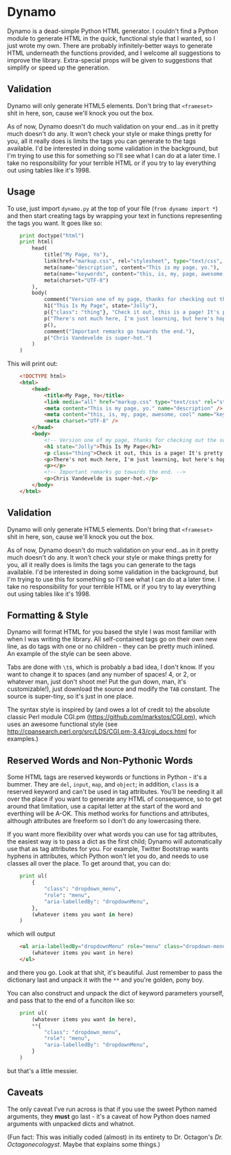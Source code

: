 Dynamo
======

Dynamo is a dead-simple Python HTML generator. I couldn't find a Python module
to generate HTML in the quick, functional style that I wanted, so I just wrote
my own. There are probably infinitely-better ways to generate HTML underneath
the functions provided, and I welcome all suggestions to improve the library.
Extra-special props will be given to suggestions that simplify or speed up the
generation.

Validation
----------
Dynamo will only generate HTML5 elements. Don't bring that `<frameset>` shit in
here, son, cause we'll knock you out the box.

As of now, Dynamo doesn't do much validation on your end...as in it pretty much
doesn't do any. It won't check your style or make things pretty for you, all it
really does is limits the tags you can generate to the tags available. I'd be
interested in doing some validation in the background, but I'm trying to use
this for something so I'll see what I can do at a later time. I take no
responsibility for your terrible HTML or if you try to lay everything out using
tables like it's 1998.

Usage
-----
To use, just import `dynamo.py` at the top of your file (`from dynamo import *`)
and then start creating tags by wrapping your text in functions representing the
tags you want. It goes like so:

```python
    print doctype("html")
    print html(
        head(
            title("My Page, Yo"),
            link(href="markup.css", rel="stylesheet", type="text/css", media="all"),
            meta(name="description", content="This is my page, yo."),
            meta(name="keywords", content="this, is, my, page, awesome, cool"),
            meta(charset="UTF-8")
        ),
        body(
            comment("Version one of my page, thanks for checking out the source."),
            h1("This Is My Page", state="Jolly"),
            p({"class": "thing"}, "Check it out, this is a page! It's pretty rad, I'm pretty proud of it, to be honest. I hope you like it!"),
            p("There's not much here, I'm just learning, but here's hoping more will come."),
            p(),
            comment("Important remarks go towards the end."),
            p("Chris Vandevelde is super-hot.")
        )
    )
```

This will print out:

```html
    <!DOCTYPE html>
    <html>
        <head>
            <title>My Page, Yo</title>
            <link media="all" href="markup.css" type="text/css" rel="stylesheet" />
            <meta content="This is my page, yo." name="description" />
            <meta content="this, is, my, page, awesome, cool" name="keywords" />
            <meta charset="UTF-8" />
        </head>
        <body>
            <!-- Version one of my page, thanks for checking out the source. -->
            <h1 state="Jolly">This Is My Page</h1>
            <p class="thing">Check it out, this is a page! It's pretty rad, I'm pretty proud of it, to be honest. I hope you like it!</p>
            <p>There's not much here, I'm just learning, but here's hoping more will come.</p>
            <p></p>
            <!-- Important remarks go towards the end. -->
            <p>Chris Vandevelde is super-hot.</p>
        </body>
    </html>
```

Validation
----------
Dynamo will only generate HTML5 elements. Don't bring that `<frameset>` shit in
here, son, cause we'll knock you out the box.

As of now, Dynamo doesn't do much validation on your end...as in it pretty much
doesn't do any. It won't check your style or make things pretty for you, all it
really does is limits the tags you can generate to the tags available. I'd be
interested in doing some validation in the background, but I'm trying to use
this for something so I'll see what I can do at a later time. I take no
responsibility for your terrible HTML or if you try to lay everything out using
tables like it's 1998.

Formatting & Style
------------------
Dynamo will format HTML for you based the style I was most familiar with when I
was writing the library. All self-contained tags go on their own new line, as
do tags with one or no children - they can be pretty much inlined. An example of
the style can be seen above.

Tabs are done with `\t`s, which is probably a bad idea, I don't know. If you
want to change it to spaces (and any number of spaces! 4, or 2, or whatever man,
just don't shoot me! Put the gun down, man, it's customizable!), just download
the source and modify the `TAB` constant. The source is super-tiny, so it's just
in one place.

The syntax style is inspired by (and owes a lot of credit to) the absolute
classic Perl module CGI.pm (https://github.com/markstos/CGI.pm), which uses an
awesome functional style
(see http://cpansearch.perl.org/src/LDS/CGI.pm-3.43/cgi_docs.html for examples.)

Reserved Words and Non-Pythonic Words
-------------------------------------
Some HTML tags are reserved keywords or functions in Python - it's a bummer.
They are `del`, `input`, `map`, and `object`; in addition, `class` is a reserved
keyword and can't be used in tag attributes. You'll be needing it all over the
place if you want to generate any HTML of consequence, so to get around that
limitation, use a capital letter at the start of the word and everthing will be
A-OK. This method works for functions and attributes, although attributes are
freeform so I don't do any lowercasing there.

If you want more flexibility over what words you can use for tag attributes, the
easiest way is to pass a dict as the first child; Dynamo will automatically
use that as tag attributes for you. For example, Twitter Bootstrap wants hyphens
in attributes, which Python won't let you do, and needs to use classes all over
the place. To get around that, you can do:

```python
    print ul(
        {
            "class": "dropdown_menu",
            "role": "menu",
            "aria-labelledBy": "dropdownMenu",
        },
        (whatever items you want in here)
    )
```

which will output

```html
    <ul aria-labelledBy="dropdownMenu" role="menu" class="dropdown-menu">
        (whatever items you want in here)
    </ul>
```

and there you go. Look at that shit, it's beautiful. Just remember to pass the
dictionary last and unpack it with the `**` and you're golden, pony boy.

You can also construct and unpack the dict of keyword parameters yourself, and
pass that to the end of a funciton like so:

```python
    print ul(
        (whatever items you want in here),
        **{
            "class": "dropdown_menu",
            "role": "menu",
            "aria-labelledBy": "dropdownMenu",
        }
    )
```

but that's a little messier.

Caveats
-------
The only caveat I've run across is that if you use the sweet Python named
arguments, they **must** go last - it's a caveat of how Python does named
arguments with unpacked dicts and whatnot.

(Fun fact: This was initially coded (almost) in its entirety to Dr. Octagon's
*Dr. Octagonecologyst*. Maybe that explains some things.)